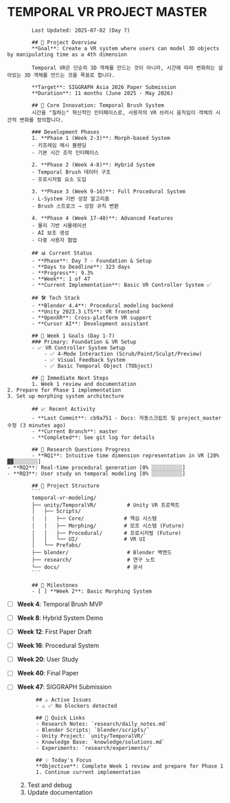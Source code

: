 # TEMPORAL VR PROJECT MASTER
            Last Updated: 2025-07-02 (Day 7)

            ## 🎯 Project Overview
            **Goal**: Create a VR system where users can model 3D objects by manipulating time as a 4th dimension

            Temporal VR은 단순히 3D 객체를 만드는 것이 아니라, 시간에 따라 변화하는 살아있는 3D 객체를 만드는 것을 목표로 합니다.

            **Target**: SIGGRAPH Asia 2026 Paper Submission
            **Duration**: 11 months (June 2025 - May 2026)

            ## 🌟 Core Innovation: Temporal Brush System
            시간을 "칠하는" 혁신적인 인터페이스로, 사용자의 VR 브러시 움직임이 객체의 시간적 변화를 정의합니다.

            ### Development Phases
            1. **Phase 1 (Week 2-3)**: Morph-based System
            - 키프레임 메시 블렌딩
            - 기본 시간 조작 인터페이스
            
            2. **Phase 2 (Week 4-8)**: Hybrid System  
            - Temporal Brush 데이터 구조
            - 프로시저럴 요소 도입
            
            3. **Phase 3 (Week 9-16)**: Full Procedural System
            - L-System 기반 성장 알고리즘
            - Brush 스트로크 → 성장 규칙 변환
            
            4. **Phase 4 (Week 17-40)**: Advanced Features
            - 물리 기반 시뮬레이션
            - AI 보조 생성
            - 다중 사용자 협업

            ## 📊 Current Status
            - **Phase**: Day 7 - Foundation & Setup  
            - **Days to Deadline**: 323 days
            - **Progress**: 9.3%
            - **Week**: 1 of 47
            - **Current Implementation**: Basic VR Controller System ✅

            ## 🛠️ Tech Stack
            - **Blender 4.4**: Procedural modeling backend
            - **Unity 2023.3 LTS**: VR frontend  
            - **OpenXR**: Cross-platform VR support
            - **Cursor AI**: Development assistant

            ## 🎯 Week 1 Goals (Day 1-7)
            ### Primary: Foundation & VR Setup
            - ✅ VR Controller System Setup
                - ✅ 4-Mode Interaction (Scrub/Paint/Sculpt/Preview)
                - ✅ Visual Feedback System
                - ✅ Basic Temporal Object (TObject)

            ## 🚀 Immediate Next Steps
            1. Week 1 review and documentation
    2. Prepare for Phase 1 implementation
    3. Set up morphing system architecture

            ## 📈 Recent Activity
            - **Last Commit**: cb9a751 - Docs: 자동스크립트 및 project_master수정 (3 minutes ago)
            - **Current Branch**: master
            - **Completed**: See git log for details

            ## 🎨 Research Questions Progress
            - **RQ1**: Intuitive time dimension representation in VR [20% ▓▓░░░░░░░░]
    - **RQ2**: Real-time procedural generation [0% ░░░░░░░░░░]
    - **RQ3**: User study on temporal modeling [0% ░░░░░░░░░░]

            ## 📁 Project Structure
            ```
            temporal-vr-modeling/
            ├── unity/TemporalVR/          # Unity VR 프로젝트
            │   ├── Scripts/
            │   │   ├── Core/             # 핵심 시스템
            │   │   ├── Morphing/         # 모프 시스템 (Future)
            │   │   ├── Procedural/       # 프로시저럴 (Future)
            │   │   └── UI/               # VR UI
            │   └── Prefabs/
            ├── blender/                   # Blender 백엔드
            ├── research/                  # 연구 노트
            └── docs/                      # 문서
            ```

            ## 🎯 Milestones
            - [ ] **Week 2**: Basic Morphing System
- [ ] **Week 4**: Temporal Brush MVP
- [ ] **Week 8**: Hybrid System Demo
- [ ] **Week 12**: First Paper Draft
- [ ] **Week 16**: Procedural System
- [ ] **Week 20**: User Study
- [ ] **Week 40**: Final Paper
- [ ] **Week 47**: SIGGRAPH Submission

            ## ⚠️ Active Issues
            - ⚠️ ✅ No blockers detected

            ## 📁 Quick Links
            - Research Notes: `research/daily_notes.md`
            - Blender Scripts: `blender/scripts/`
            - Unity Project: `unity/TemporalVR/`
            - Knowledge Base: `knowledge/solutions.md`
            - Experiments: `research/experiments/`

            ## 💡 Today's Focus
            **Objective**: Complete Week 1 review and prepare for Phase 1
            1. Continue current implementation
    2. Test and debug
    3. Update documentation